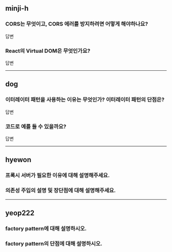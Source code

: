 ## minji-h

### CORS는 무엇이고, CORS 에러를 방지하려면 어떻게 해야하나요?

답변

### React의 Virtual DOM은 무엇인가요?

답변

---

## dog

### 이터레이터 패턴을 사용하는 이유는 무엇인가? 이터레이터 패턴의 단점은?

답변

### 코드로 예를 들 수 있을까요?

답변

---

## hyewon

### 프록시 서버가 필요한 이유에 대해 설명해주세요.

### 의존성 주입의 설명 및 장단점에 대해 설명해주세요.

---

## yeop222

### factory pattern에 대해 설명하시오.

### factory pattern의 단점에 대해 설명하시오.
